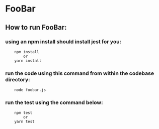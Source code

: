 # FooBar

## How to run FooBar:
### using an npm install should install jest for you:
    
        npm install
            or 
        yarn install
        
### run the code using this command from within the codebase directory:
        
        node foobar.js
        
### run the test using the command below:
        
        npm test 
            or
        yarn test
        

